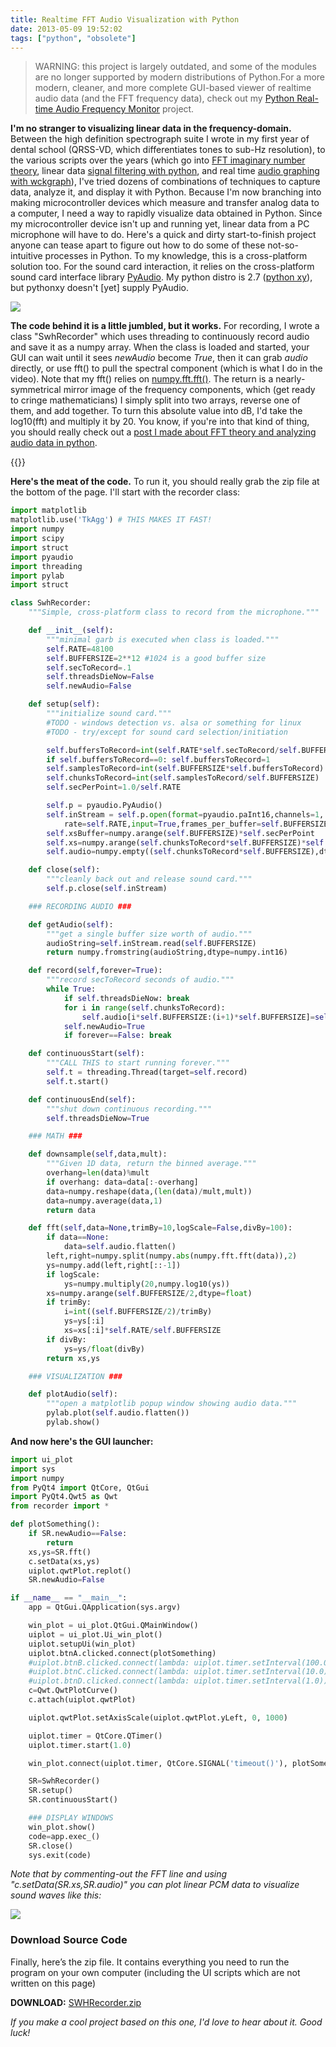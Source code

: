 ```yaml
---
title: Realtime FFT Audio Visualization with Python
date: 2013-05-09 19:52:02
tags: ["python", "obsolete"]
---
```




>  WARNING: this project is largely outdated, and some of the modules are no longer supported by modern distributions of Python.For a more modern, cleaner, and more complete GUI-based viewer of realtime audio data (and the FFT frequency data), check out my [Python Real-time Audio Frequency Monitor](https://www.swharden.com/wp/2016-07-31-real-time-audio-monitor-with-pyqt/) project.

__I'm no stranger to visualizing linear data in the frequency-domain.__ Between the high definition spectrograph suite I wrote in my first year of dental school (QRSS-VD, which differentiates tones to sub-Hz resolution), to the various scripts over the years (which go into [FFT imaginary number theory](https://swharden.com/blog/2010-06-23-insights-into-ffts-imaginary-numbers-and-accurate-spectrographs/), linear data [signal filtering with python](https://swharden.com/blog/2009-01-21-signal-filtering-with-python/), and real time [audio graphing with wckgraph](https://swharden.com/blog/2010-03-05-realtime-fft-graph-of-audio-wav-file-or-microphone-input-with-python-scipy-and-wckgraph/)), I've tried dozens of combinations of techniques to capture data, analyze it, and display it with Python. Because I'm now branching into making microcontroller devices which measure and transfer analog data to a computer, I need a way to rapidly visualize data obtained in Python. Since my microcontroller device isn't up and running yet, linear data from a PC microphone will have to do.  Here's a quick and dirty start-to-finish project anyone can tease apart to figure out how to do some of these not-so-intuitive processes in Python. To my knowledge, this is a cross-platform solution too. For the sound card interaction, it relies on the cross-platform sound card interface library [PyAudio](http://people.csail.mit.edu/hubert/pyaudio/). My python distro is 2.7 ([python xy](https://code.google.com/p/pythonxy/)), but pythonxy doesn't [yet] supply PyAudio.


<div class="text-center img-border">

![](https://swharden.com/static/2013/05/09/realtime-fft-spectrum-python-pyqwt-graph.png)

</div>

__The code behind it is a little jumbled, but it works.__ For recording, I wrote a class "SwhRecorder" which uses threading to continuously record audio and save it as a numpy array. When the class is loaded and started, your GUI can wait until it sees _newAudio_ become _True_, then it can grab _audio_ directly, or use fft() to pull the spectral component (which is what I do in the video). Note that my fft() relies on [numpy.fft.fft()](http://docs.scipy.org/doc/numpy/reference/generated/numpy.fft.fft.html). The return is a nearly-symmetrical mirror image of the frequency components, which (get ready to cringe mathematicians) I simply split into two arrays, reverse one of them, and add together. To turn this absolute value into dB, I'd take the log10(fft) and multiply it by 20. You know, if you're into that kind of thing, you should really check out a [post I made about FFT theory and analyzing audio data in python](https://swharden.com/blog/2010-06-23-insights-into-ffts-imaginary-numbers-and-accurate-spectrographs/).

{{<youtube vQ1e47VXxZg>}}

__Here's the meat of the code.__ To run it, you should really grab the zip file at the bottom of the page. I'll start with the recorder class:

```python
import matplotlib
matplotlib.use('TkAgg') # THIS MAKES IT FAST!
import numpy
import scipy
import struct
import pyaudio
import threading
import pylab
import struct

class SwhRecorder:
    """Simple, cross-platform class to record from the microphone."""

    def __init__(self):
        """minimal garb is executed when class is loaded."""
        self.RATE=48100
        self.BUFFERSIZE=2**12 #1024 is a good buffer size
        self.secToRecord=.1
        self.threadsDieNow=False
        self.newAudio=False

    def setup(self):
        """initialize sound card."""
        #TODO - windows detection vs. alsa or something for linux
        #TODO - try/except for sound card selection/initiation

        self.buffersToRecord=int(self.RATE*self.secToRecord/self.BUFFERSIZE)
        if self.buffersToRecord==0: self.buffersToRecord=1
        self.samplesToRecord=int(self.BUFFERSIZE*self.buffersToRecord)
        self.chunksToRecord=int(self.samplesToRecord/self.BUFFERSIZE)
        self.secPerPoint=1.0/self.RATE

        self.p = pyaudio.PyAudio()
        self.inStream = self.p.open(format=pyaudio.paInt16,channels=1,
            rate=self.RATE,input=True,frames_per_buffer=self.BUFFERSIZE)
        self.xsBuffer=numpy.arange(self.BUFFERSIZE)*self.secPerPoint
        self.xs=numpy.arange(self.chunksToRecord*self.BUFFERSIZE)*self.secPerPoint
        self.audio=numpy.empty((self.chunksToRecord*self.BUFFERSIZE),dtype=numpy.int16)

    def close(self):
        """cleanly back out and release sound card."""
        self.p.close(self.inStream)

    ### RECORDING AUDIO ###

    def getAudio(self):
        """get a single buffer size worth of audio."""
        audioString=self.inStream.read(self.BUFFERSIZE)
        return numpy.fromstring(audioString,dtype=numpy.int16)

    def record(self,forever=True):
        """record secToRecord seconds of audio."""
        while True:
            if self.threadsDieNow: break
            for i in range(self.chunksToRecord):
                self.audio[i*self.BUFFERSIZE:(i+1)*self.BUFFERSIZE]=self.getAudio()
            self.newAudio=True
            if forever==False: break

    def continuousStart(self):
        """CALL THIS to start running forever."""
        self.t = threading.Thread(target=self.record)
        self.t.start()

    def continuousEnd(self):
        """shut down continuous recording."""
        self.threadsDieNow=True

    ### MATH ###

    def downsample(self,data,mult):
        """Given 1D data, return the binned average."""
        overhang=len(data)%mult
        if overhang: data=data[:-overhang]
        data=numpy.reshape(data,(len(data)/mult,mult))
        data=numpy.average(data,1)
        return data

    def fft(self,data=None,trimBy=10,logScale=False,divBy=100):
        if data==None:
            data=self.audio.flatten()
        left,right=numpy.split(numpy.abs(numpy.fft.fft(data)),2)
        ys=numpy.add(left,right[::-1])
        if logScale:
            ys=numpy.multiply(20,numpy.log10(ys))
        xs=numpy.arange(self.BUFFERSIZE/2,dtype=float)
        if trimBy:
            i=int((self.BUFFERSIZE/2)/trimBy)
            ys=ys[:i]
            xs=xs[:i]*self.RATE/self.BUFFERSIZE
        if divBy:
            ys=ys/float(divBy)
        return xs,ys

    ### VISUALIZATION ###

    def plotAudio(self):
        """open a matplotlib popup window showing audio data."""
        pylab.plot(self.audio.flatten())
        pylab.show()
```

__And now here's the GUI launcher:__

```python
import ui_plot
import sys
import numpy
from PyQt4 import QtCore, QtGui
import PyQt4.Qwt5 as Qwt
from recorder import *

def plotSomething():
    if SR.newAudio==False:
        return
    xs,ys=SR.fft()
    c.setData(xs,ys)
    uiplot.qwtPlot.replot()
    SR.newAudio=False

if __name__ == "__main__":
    app = QtGui.QApplication(sys.argv)

    win_plot = ui_plot.QtGui.QMainWindow()
    uiplot = ui_plot.Ui_win_plot()
    uiplot.setupUi(win_plot)
    uiplot.btnA.clicked.connect(plotSomething)
    #uiplot.btnB.clicked.connect(lambda: uiplot.timer.setInterval(100.0))
    #uiplot.btnC.clicked.connect(lambda: uiplot.timer.setInterval(10.0))
    #uiplot.btnD.clicked.connect(lambda: uiplot.timer.setInterval(1.0))
    c=Qwt.QwtPlotCurve()
    c.attach(uiplot.qwtPlot)

    uiplot.qwtPlot.setAxisScale(uiplot.qwtPlot.yLeft, 0, 1000)

    uiplot.timer = QtCore.QTimer()
    uiplot.timer.start(1.0)

    win_plot.connect(uiplot.timer, QtCore.SIGNAL('timeout()'), plotSomething)

    SR=SwhRecorder()
    SR.setup()
    SR.continuousStart()

    ### DISPLAY WINDOWS
    win_plot.show()
    code=app.exec_()
    SR.close()
    sys.exit(code)
```

_Note that by commenting-out the FFT line and using "c.setData(SR.xs,SR.audio)" you can plot linear PCM data to visualize sound waves like this:_

<div class="text-center img-border">

![](https://swharden.com/static/2013/05/09/pcm.png)

</div>

### Download Source Code

Finally, here’s the zip file. It contains everything you need to run the program on your own computer (including the UI scripts which are not written on this page)

**DOWNLOAD:** [SWHRecorder.zip](https://swharden.com/static/2013/05/09/SWHRecorder.zip)

_If you make a cool project based on this one, I'd love to hear about it. Good luck!_

